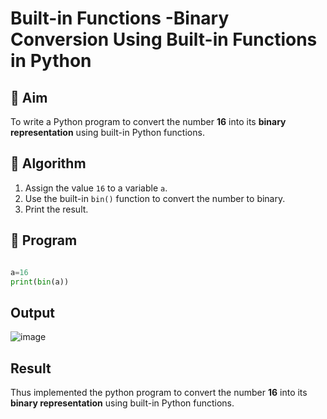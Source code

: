 # Built-in Functions -Binary Conversion Using Built-in Functions in Python

## 🎯 Aim
To write a Python program to convert the number **16** into its **binary representation** using built-in Python functions.

## 🧠 Algorithm
1. Assign the value `16` to a variable `a`.
2. Use the built-in `bin()` function to convert the number to binary.
3. Print the result.

## 🧾 Program

```python

a=16
print(bin(a))

```

## Output

![image](https://github.com/user-attachments/assets/67ddf5e3-e265-4209-92e7-092531cec41d)

## Result

Thus implemented the python program to convert the number **16** into its **binary representation** using built-in Python functions.
